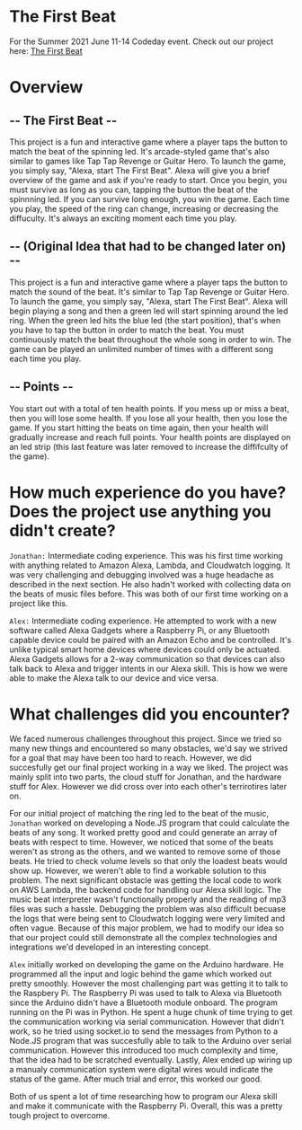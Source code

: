# The First Beat
For the Summer 2021 June 11-14 Codeday event. Check out our project here: [The First Beat](https://showcase.codeday.org/project/ckpt32v4731923310qu08l1rvrg)

# Overview
-- The First Beat --
-
This project is a fun and interactive game where a player taps the button to match the beat of the spinning led. It's arcade-styled game that's also similar to games like Tap Tap Revenge or Guitar Hero. To launch the game, you simply say, "Alexa, start The First Beat". Alexa will give you a brief overview of the game and ask if you're ready to start. Once you begin, you must survive as long as you can, tapping the button the beat of the spinnning led. If you can survive long enough, you win the game. Each time you play, the speed of the ring can change, increasing or decreasing the diffuculty. It's always an exciting moment each time you play.

-- (Original Idea that had to be changed later on) --
-
This project is a fun and interactive game where a player taps the button to match the sound of the beat. It's similar to Tap Tap Revenge or Guitar Hero. To launch the game, you simply say, "Alexa, start The First Beat". Alexa will begin playing a song and then a green led will start spinning around the led ring. When the green led hits the blue led (the start position), that's when you have to tap the button in order to match the beat. You must continuously match the beat throughout the whole song in order to win. The game can be played an unlimited number of times with a different song each time you play.

-- Points --
-
You start out with a total of ten health points. If you mess up or miss a beat, then you will lose some health. If you lose all your health, then you lose the game. If you start hitting the beats on time again, then your health will gradually increase and reach full points. Your health points are displayed on an led strip (this last feature was later removed to increase the diffifculty of the game).


# How much experience do you have? Does the project use anything you didn't create?
`Jonathan:` Intermediate coding experience. This was his first time working with anything related to Amazon Alexa, Lambda, and Cloudwatch logging. It was very challenging and debugging involved was a huge headache as described in the next section. He also hadn't worked with collecting data on the beats of music files before. This was both of our first time working on a project like this.

`Alex:` Intermediate coding experience. He attempted to work with a new software called Alexa Gadgets where a Raspberry Pi, or any Bluetooth capable device could be paired with an Amazon Echo and be controlled. It's unlike typical smart home devices where devices could only be actuated. Alexa Gadgets allows for a 2-way communication so that devices can also talk back to Alexa and trigger intents in our Alexa skill. This is how we were able to make the Alexa talk to our device and vice versa.


# What challenges did you encounter?
We faced numerous challenges throughout this project. Since we tried so many new things and encountered so many obstacles, we'd say we strived for a goal that may have been too hard to reach. However, we did succesfully get our final project working in a way we liked. The project was mainly split into two parts, the cloud stuff for Jonathan, and the hardware stuff for Alex. However we did cross over into each other's terrirotires later on.

For our initial project of matching the ring led to the beat of the music, `Jonathan` worked on developing a Node.JS program that could calculate the beats of any song. It worked pretty good and could generate an array of beats with respect to time. However, we noticed that some of the beats weren't as strong as the others, and we wanted to remove some of those beats. He tried to check volume levels so that only the loadest beats would show up. However, we weren't able to find a workable solution to this problem. The next significant obstacle was getting the local code to work on AWS Lambda, the backend code for handling our Alexa skill logic. The music beat interpreter wasn't functionally properly and the reading of mp3 files was such a hassle. Debugging the problem was also difficult becuase the logs that were being sent to Cloudwatch logging were very limited and often vague. Because of this major problem, we had to modify our idea so that our project could still demonstrate all the complex technologies and integrations we'd developed in an interesting concept.

`Alex` initially worked on developing the game on the Arduino hardware. He programmed all the input and logic behind the game which worked out pretty smoothly. However the most challenging part was getting it to talk to the Raspbery Pi. The Raspberry Pi was used to talk to Alexa via Bluetooth since the Arduino didn't have a Bluetooth module onboard. The program running on the Pi was in Python. He spent a huge chunk of time trying to get the communication working via serial communication. However that didn't work, so he tried using socket.io to send the messages from Python to a Node.JS program that was succesfully able to talk to the Arduino over serial communication. However this introduced too much complexity and time, that the idea had to be scratched eventually. Lastly, Alex ended up wiring up a manualy communication system were digital wires would indicate the status of the game. After much trial and error, this worked our good.

Both of us spent a lot of time researching how to program our Alexa skill and make it communicate with the Raspberry Pi. Overall, this was a pretty tough project to overcome.